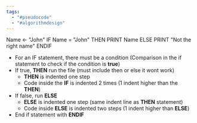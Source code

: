 ```yaml
---
tags:
  - "#pseudocode"
  - "#algorithmdesign"
---
```


Name <- "John"
IF Name = "John"
	THEN
		PRINT Name
	ELSE
		PRINT "Not the right name"
ENDIF

- For an IF statement, there must be a condition (Comparison in the if statement to check if the condition is **true**)
- If true, **THEN** run the file (must include then or else it wont work)
	- **THEN** is indented one step
	- Code inside the **IF** is indented 2 times (1 indent higher than the **THEN**)
- If false, run **ELSE**
	- **ELSE** is indented one step (same indent line as **THEN** statement)
	- Code inside **ELSE** is indented two steps (1 indent higher than **ELSE**)
- End if statement with **ENDIF**
